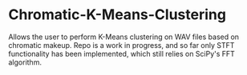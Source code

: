 # Chromatic-K-Means-Clustering
Allows the user to perform K-Means clustering on WAV files based on chromatic makeup.
Repo is a work in progress, and so far only STFT functionality has been implemented, which still relies on SciPy's FFT algorithm.
